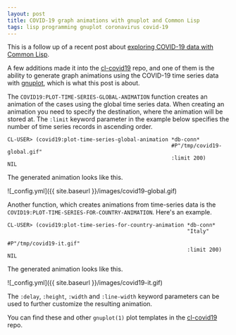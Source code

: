 ```yaml
---
layout: post
title: COVID-19 graph animations with gnuplot and Common Lisp
tags: lisp programming gnuplot coronavirus covid-19
---
```

This is a follow up of a recent post about [exploring COVID-19 data
with Common
Lisp](http://dnaeon.github.io/exploring-covid19-data-in-common-lisp/).

A few additions made it into the
[cl-covid19](https://github.com/dnaeon/cl-covid19) repo, and one of
them is the ability to generate graph animations using the COVID-19
time series data with [gnuplot](http://gnuplot.sourceforge.net),
which is what this post is about.

The `COVID19:PLOT-TIME-SERIES-GLOBAL-ANIMATION` function creates an
animation of the cases using the global time series data.  When
creating an animation you need to specify the destination, where the
animation will be stored at. The `:limit` keyword parameter in the
example below specifies the number of time series records in ascending
order.

``` common-lisp
CL-USER> (covid19:plot-time-series-global-animation *db-conn*
                                                    #P"/tmp/covid19-global.gif"
                                                    :limit 200)
NIL
```

The generated animation looks like this.

![_config.yml]({{ site.baseurl }}/images/covid19-global.gif)

Another function, which creates animations from time-series data is
the `COVID19:PLOT-TIME-SERIES-FOR-COUNTRY-ANIMATION`. Here's an
example.

``` common-lisp
CL-USER> (covid19:plot-time-series-for-country-animation *db-conn*
                                                         "Italy"
                                                         #P"/tmp/covid19-it.gif"
                                                         :limit 200)
NIL
```

The generated animation looks like this.

![_config.yml]({{ site.baseurl }}/images/covid19-it.gif)

The `:delay`, `:height`, `:width` and `:line-width` keyword parameters
can be used to further customize the resulting animation.

You can find these and other `gnuplot(1)` plot templates in the
[cl-covid19](https://github.com/dnaeon/cl-covid19) repo.
